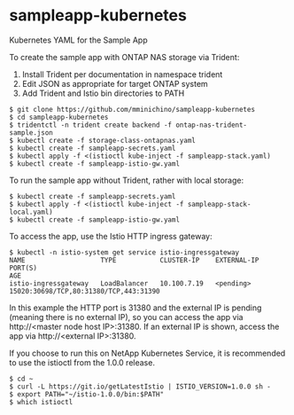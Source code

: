 # sampleapp-kubernetes
Kubernetes YAML for the Sample App

To create the sample app with ONTAP NAS storage via Trident:

1) Install Trident per documentation in namespace trident
2) Edit JSON as appropriate for target ONTAP system
3) Add Trident and Istio bin directories to PATH

```
$ git clone https://github.com/mminichino/sampleapp-kubernetes
$ cd sampleapp-kubernetes
$ tridentctl -n trident create backend -f ontap-nas-trident-sample.json
$ kubectl create -f storage-class-ontapnas.yaml
$ kubectl create -f sampleapp-secrets.yaml
$ kubectl apply -f <(istioctl kube-inject -f sampleapp-stack.yaml)
$ kubectl create -f sampleapp-istio-gw.yaml
```

To run the sample app without Trident, rather with local storage:

```
$ kubectl create -f sampleapp-secrets.yaml
$ kubectl apply -f <(istioctl kube-inject -f sampleapp-stack-local.yaml)
$ kubectl create -f sampleapp-istio-gw.yaml
```

To access the app, use the Istio HTTP ingress gateway:

```
$ kubectl -n istio-system get service istio-ingressgateway
NAME                   TYPE           CLUSTER-IP    EXTERNAL-IP   PORT(S)                                                                                                                                      AGE
istio-ingressgateway   LoadBalancer   10.100.7.19   <pending>     15020:30698/TCP,80:31380/TCP,443:31390
```

In this example the HTTP port is 31380 and the external IP is pending (meaning there is no external IP), so you can access the app via http://\<master node host IP\>:31380.  If an external IP is shown, access the app via http://\<external IP\>:31380.

If you choose to run this on NetApp Kubernetes Service, it is recommended to use the istioctl from the 1.0.0 release.

```
$ cd ~
$ curl -L https://git.io/getLatestIstio | ISTIO_VERSION=1.0.0 sh -
$ export PATH="~/istio-1.0.0/bin:$PATH"
$ which istioctl
```

